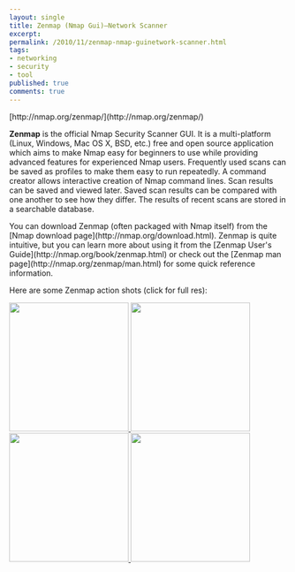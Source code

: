```yaml
---
layout: single
title: Zenmap (Nmap Gui)–Network Scanner
excerpt: 
permalink: /2010/11/zenmap-nmap-guinetwork-scanner.html
tags: 
- networking
- security
- tool
published: true
comments: true
---
```

<p>[http://nmap.org/zenmap/](http://nmap.org/zenmap/) <p><strong>Zenmap</strong> is the official Nmap Security Scanner GUI. It is a multi-platform (Linux, Windows, Mac OS X, BSD, etc.) free and open source application which aims to make Nmap easy for beginners to use while providing advanced features for experienced Nmap users. Frequently used scans can be saved as profiles to make them easy to run repeatedly. A command creator allows interactive creation of Nmap command lines. Scan results can be saved and viewed later. Saved scan results can be compared with one another to see how they differ. The results of recent scans are stored in a searchable database. <p>You can download Zenmap (often packaged with Nmap itself) from the [Nmap download page](http://nmap.org/download.html). Zenmap is quite intuitive, but you can learn more about using it from the [Zenmap User's Guide](http://nmap.org/book/zenmap.html) or check out the [Zenmap man page](http://nmap.org/zenmap/man.html) for some quick reference information. <p>Here are some Zenmap action shots (click for full res): <p><a name="screenshots"></a><a href="{{ site.url }}/images/2010/20101123_Zenmap_(Nmap_Gui)%c3%a2%e2%82%ac%e2%80%9cNetwork_Scanner/zenmap-no-648x700__1934539791__-648x700.png"><img alt="" src="{{ site.url }}/images/2010/20101123_Zenmap_(Nmap_Gui)%c3%a2%e2%82%ac%e2%80%9cNetwork_Scanner/zenmap-no-thumb-216x233__711313611__-216x233.png" width="216" height="233"> </a><a href="{{ site.url }}/images/2010/20101123_Zenmap_(Nmap_Gui)%c3%a2%e2%82%ac%e2%80%9cNetwork_Scanner/zenmap-hd-648x700__426967568__-648x700.png"><img alt="" src="{{ site.url }}/images/2010/20101123_Zenmap_(Nmap_Gui)%c3%a2%e2%82%ac%e2%80%9cNetwork_Scanner/zenmap-hd-thumb-216x233__117012566__-216x233.png" width="216" height="233"> </a><a href="{{ site.url }}/images/2010/20101123_Zenmap_(Nmap_Gui)%c3%a2%e2%82%ac%e2%80%9cNetwork_Scanner/zenmap-profeditor-534x527__2061801668__-534x527.png"><img alt="" src="{{ site.url }}/images/2010/20101123_Zenmap_(Nmap_Gui)%c3%a2%e2%82%ac%e2%80%9cNetwork_Scanner/zenmap-profeditor-thumb-216x233__2040695385__-216x233.png" width="216" height="233"> </a><a href="{{ site.url }}/images/2010/20101123_Zenmap_(Nmap_Gui)%c3%a2%e2%82%ac%e2%80%9cNetwork_Scanner/zenmap-ph-648x700__1696619763__-648x700.png"><img alt="" src="{{ site.url }}/images/2010/20101123_Zenmap_(Nmap_Gui)%c3%a2%e2%82%ac%e2%80%9cNetwork_Scanner/zenmap-ph-thumb-216x233__7122331__-216x233.png" width="216" height="233"></a>  
